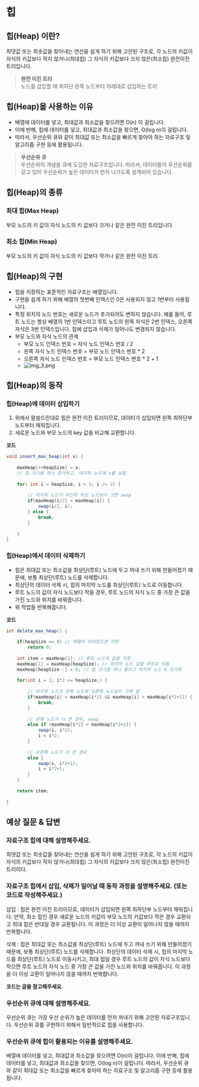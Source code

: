 # 힙

## 힙(Heap) 이란?
최댓값 또는 최솟값을 찾아내는 연산을 쉽게 하기 위해 고안된 구조로, 각 노드의 키값이 자식의 키값보다 작지 않거나(최대힙) 그 자식의 키값보다 크지 않은(최소힙) 완전이진트리입니다.

> **완전 이진 트리**  
> 노드를 삽입할 때 최하단 왼쪽 노드부터 차례대로 삽입하는 트리

## 힙(Heap)을 사용하는 이유
* 배열에 데이터를 넣고, 최대값과 최소값을 찾으려면 O(n) 이 걸립니다.
* 이에 반해, 힙에 데이터를 넣고, 최대값과 최소값을 찾으면, O(log n)이 걸립니다.
* 따라서, 우선순위 큐와 같이 최대값 또는 최소값을 빠르게 찾아야 하는 자료구조 및 알고리즘 구현 등에 활용됩니다.

> **우선순위 큐**  
> 우선순위의 개념을 큐에 도입한 자료구조입니다. 따라서, 데이터들이 우선순위를 갖고 있어 우선순위가 높은 데이터가 먼저 나가도록 설계되어 있습니다.

## 힙(Heap)의 종류

### 최대 힙(Max Heap)
부모 노드의 키 값이 자식 노드의 키 값보다 크거나 같은 완전 이진 트리입니다.
 
### 최소 힙(Min Heap)
부모 노드의 키 값이 자식 노드의 키 값보다 작거나 같은 완전 이진 트리


## 힙(Heap)의 구현
* 힙을 저장하는 표준적인 자료구조는 배열입니다.
* 구현을 쉽게 하기 위해 배열의 첫번째 인덱스인 0은 사용되지 않고 1번부터 사용됩니다.
* 특정 위치의 노드 번호는 새로운 노드가 추가되어도 변하지 않습니다. 예를 들어, 루트 노드는 항상 배열의 1번 인덱스이고 루트 노드의 왼쪽 자식은 2번 인덱스, 오른쪽 자식은 3번 인덱스입니다. 힙에 삽입과 삭제가 일어나도 변경되지 않습니다.
* 부모 노드와 자식 노드의 관계
  * 부모 노드 인덱스 번호 = 자식 노드 인덱스 번호 / 2
  * 왼쪽 자식 노드 인덱스 번호 = 부모 노드 인덱스 번호 * 2
  * 오른쪽 자식 노드 인덱스 번호 = 부모 노드 인덱스 번호 * 2 + 1
  * ![img_3.png](img_3.png)

## 힙(Heap)의 동작

### 힙(Heap)에 데이터 삽입하기

1. 위에서 말씀드린대로 힙은 완전 이진 트리이므로, 데이터가 삽입되면 왼쪽 최하단부 노드부터 채워집니다.
2. 새로운 노드와 부모 노드의 key 값을 비교해 교환합니다.

**코드**

```java
void insert_max_heap(int x) {
    
    maxHeap[++heapSize] = x; 
    // 힙 크기를 하나 증가하고, 마지막 노드에 x를 넣음
    
    for( int i = heapSize; i > 1; i /= 2) {
        
        // 마지막 노드가 자신의 부모 노드보다 크면 swap
        if(maxHeap[i/2] < maxHeap[i]) {
            swap(i/2, i);
        } else {
            break;
        }
        
    }
}
```

### 힙(Heap)에서 데이터 삭제하기

* 힙은 최대값 또는 최소값을 최상단(루트) 노드에 두고 꺼내 쓰기 위해 만들어졌기 때문에, 보통 최상단(루트) 노드를 삭제합니다.
* 최상단의 데이터 삭제 시, 힙의 마지막 노드를 최상단(루트) 노드로 이동합니다.
* 루트 노드의 값이 자식 노드보다 작을 경우, 루트 노드의 자식 노드 중 가장 큰 값을 가진 노드와 위치를 바꿔줍니다.
* 위 작업을 반복해줍니다.

**코드**

```java
int delete_max_heap() {
    
    if(heapSize == 0) // 배열이 비어있으면 리턴
        return 0;
    
    int item = maxHeap[1]; // 루트 노드의 값을 저장
    maxHeap[1] = maxHeap[heapSize]; // 마지막 노드 값을 루트로 이동
    maxHeap[heapSize--] = 0; // 힙 크기를 하나 줄이고 마지막 노드 0 초기화
    
    for(int i = 1; i*2 <= heapSize;) {
        
        // 마지막 노드가 왼쪽 노드와 오른쪽 노드보다 크면 끝
        if(maxHeap[i] > maxHeap[i*2] && maxHeap[i] > maxHeap[i*2+1]) {
            break;
        }
        
        // 왼쪽 노드가 더 큰 경우, swap
        else if (maxHeap[i*2] > maxHeap[i*2+1]) {
            swap(i, i*2);
            i = i*2;
        }
        
        // 오른쪽 노드가 더 큰 경우
        else {
            swap(i, i*2+1);
            i = i*2+1;
        }
    }
    
    return item;
    
}
```

## 예상 질문 & 답변

### 자료구조 힙에 대해 설명해주세요.

최댓값 또는 최솟값을 찾아내는 연산을 쉽게 하기 위해 고안된 구조로, 각 노드의 키값이 자식의 키값보다 작지 않거나(최대힙) 그 자식의 키값보다 크지 않은(최소힙) 완전이진트리이다.

### 자료구조 힙에서 삽입, 삭제가 일어날 때 동작 과정을 설명해주세요. (또는 코드로 작성해주세요.)

삽입 : 힙은 완전 이진 트리이므로, 데이터가 삽입되면 왼쪽 최하단부 노드부터 채워집니다. 만약, 최소 힙인 경우 새로운 노드의 키값이 부모 노드의 키값보다 작은 경우 교환되고 최대 힙은 반대일 경우 교환됩니다. 이 과정은 더 이상 교환이 일어나지 않을 때까지 반복합니다.

삭제 : 힙은 최대값 또는 최소값을 최상단(루트) 노드에 두고 꺼내 쓰기 위해 만들어졌기 때문에, 보통 최상단(루트) 노드를 삭제합니다. 최상단의 데이터 삭제 시, 힙의 마지막 노드를 최상단(루트) 노드로 이동시키고, 최대 힙일 경우 루트 노드의 값이 자식 노드보다 작으면 루트 노드의 자식 노드 중 가장 큰 값을 가진 노드와 위치를 바꿔줍니다. 이 과정을 더 이상 교환이 일어나지 않을 때까지 반복합니다.

**코드는 글을 참고해주세요.** 

### 우선순위 큐에 대해 설명해주세요.

우선순위 큐는 가장 우선 순위가 높은 데이터를 먼저 꺼내기 위해 고안된 자료구조입니다. 우선순위 큐를 구현하기 위해서 일반적으로 힙을 사용합니다.

### 우선순위 큐에 힙이 활용되는 이유를 설명해주세요.

배열에 데이터를 넣고, 최대값과 최소값을 찾으려면 O(n)이 걸립니다. 이에 반해, 힙에 데이터를 넣고, 최대값과 최소값을 찾으면, O(log n)이 걸립니다. 따라서, 우선순위 큐와 같이 최대값 또는 최소값을 빠르게 찾아야 하는 자료구조 및 알고리즘 구현 등에 활용됩니다.